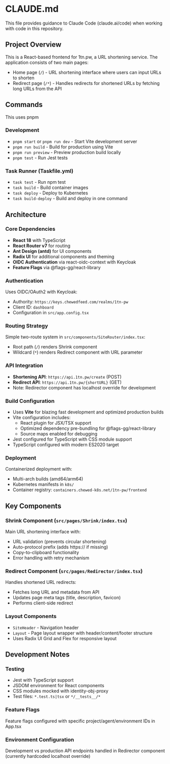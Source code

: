 # CLAUDE.md

This file provides guidance to Claude Code (claude.ai/code) when working with code in this repository.

## Project Overview

This is a React-based frontend for 1tn.pw, a URL shortening service. The application consists of two main pages:
- Home page (`/`) - URL shortening interface where users can input URLs to shorten
- Redirect page (`/*`) - Handles redirects for shortened URLs by fetching long URLs from the API

## Commands
This uses pnpm

### Development
- `pnpm start` or `pnpm run dev` - Start Vite development server
- `pnpm run build` - Build for production using Vite
- `pnpm run preview` - Preview production build locally
- `pnpm test` - Run Jest tests

### Task Runner (Taskfile.yml)
- `task test` - Run npm test
- `task build` - Build container images
- `task deploy` - Deploy to Kubernetes
- `task build-deploy` - Build and deploy in one command

## Architecture

### Core Dependencies
- **React 18** with TypeScript
- **React Router v7** for routing
- **Ant Design (antd)** for UI components
- **Radix UI** for additional components and theming
- **OIDC Authentication** via react-oidc-context with Keycloak
- **Feature Flags** via @flags-gg/react-library

### Authentication
Uses OIDC/OAuth2 with Keycloak:
- Authority: `https://keys.chewedfeed.com/realms/1tn-pw`
- Client ID: `dashboard`
- Configuration in `src/app.config.tsx`

### Routing Strategy
Simple two-route system in `src/components/SiteRouter/index.tsx`:
- Root path (`/`) renders Shrink component
- Wildcard (`*`) renders Redirect component with URL parameter

### API Integration
- **Shortening API**: `https://api.1tn.pw/create` (POST)
- **Redirect API**: `https://api.1tn.pw/{shortURL}` (GET)
- Note: Redirector component has localhost override for development

### Build Configuration
- Uses **Vite** for blazing fast development and optimized production builds
- Vite configuration includes:
  - React plugin for JSX/TSX support
  - Optimized dependency pre-bundling for @flags-gg/react-library
  - Source maps enabled for debugging
- Jest configured for TypeScript with CSS module support
- TypeScript configured with modern ES2020 target

### Deployment
Containerized deployment with:
- Multi-arch builds (amd64/arm64)
- Kubernetes manifests in `k8s/`
- Container registry: `containers.chewed-k8s.net/1tn-pw/frontend`

## Key Components

### Shrink Component (`src/pages/Shrink/index.tsx`)
Main URL shortening interface with:
- URL validation (prevents circular shortening)
- Auto-protocol prefix (adds https:// if missing)
- Copy-to-clipboard functionality
- Error handling with retry mechanism

### Redirect Component (`src/pages/Redirector/index.tsx`)
Handles shortened URL redirects:
- Fetches long URL and metadata from API
- Updates page meta tags (title, description, favicon)
- Performs client-side redirect

### Layout Components
- `SiteHeader` - Navigation header
- `Layout` - Page layout wrapper with header/content/footer structure
- Uses Radix UI Grid and Flex for responsive layout

## Development Notes

### Testing
- Jest with TypeScript support
- JSDOM environment for React components
- CSS modules mocked with identity-obj-proxy
- Test files: `*.test.ts|tsx` or `*/__tests__/*`

### Feature Flags
Feature flags configured with specific project/agent/environment IDs in App.tsx

### Environment Configuration
Development vs production API endpoints handled in Redirector component (currently hardcoded localhost override)